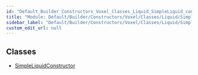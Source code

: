 ```yaml
---
id: "Default_Builder_Constructors_Voxel_Classes_Liquid_SimpleLiquid_constructor"
title: "Module: Default/Builder/Constructors/Voxel/Classes/Liquid/SimpleLiquid.constructor"
sidebar_label: "Default/Builder/Constructors/Voxel/Classes/Liquid/SimpleLiquid.constructor"
custom_edit_url: null
---
```


## Classes

- [SimpleLiquidConstructor](../classes/Default_Builder_Constructors_Voxel_Classes_Liquid_SimpleLiquid_constructor.SimpleLiquidConstructor.md)
